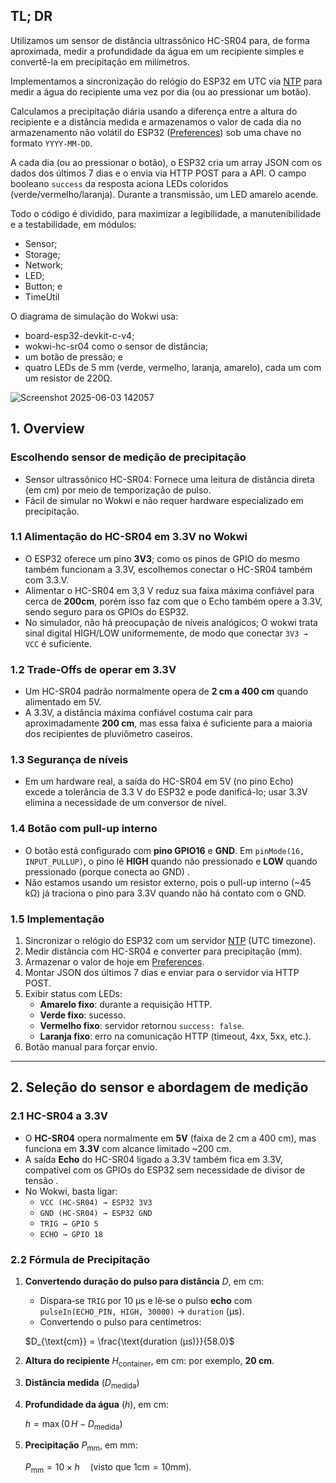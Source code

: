 ## TL; DR

Utilizamos um sensor de distância ultrassônico HC-SR04 para, de forma aproximada, medir a profundidade da água em um recipiente simples e convertê-la em precipitação em milímetros.

Implementamos a sincronização do relógio do ESP32 em UTC via [NTP](https://en.wikipedia.org/wiki/Network_Time_Protocol)
para medir a água do recipiente uma vez por dia (ou ao pressionar um botão).

Calculamos a precipitação diária usando a diferença entre a altura do recipiente e a distância medida e armazenamos o valor de cada dia no armazenamento não volátil do ESP32 ([Preferences](https://docs.espressif.com/projects/arduino-esp32/en/latest/tutorials/preferences.html)) sob uma chave no formato `YYYY-MM-DD`.

A cada dia (ou ao pressionar o botão), o ESP32 cria um array JSON com os dados dos últimos 7 dias e o envia via HTTP POST para a API.
O campo booleano `success` da resposta aciona LEDs coloridos (verde/vermelho/laranja). Durante a transmissão, um LED amarelo acende.

Todo o código é dividido, para maximizar a legibilidade, a manutenibilidade e a testabilidade, em módulos:
* Sensor;
* Storage;
* Network;
* LED;
* Button; e
* TimeUtil 

O diagrama de simulação do Wokwi usa:
* board-esp32-devkit-c-v4;
* wokwi-hc-sr04 como o sensor de distância;
* um botão de pressão; e
* quatro LEDs de 5 mm (verde, vermelho, laranja, amarelo), cada um com um resistor de 220Ω.

![Screenshot 2025-06-03 142057](https://github.com/user-attachments/assets/072fc881-f43e-4819-9976-de19ed447afd)

## 1. Overview

### Escolhendo sensor de medição de precipitação

- Sensor ultrassônico HC-SR04: Fornece uma leitura de distância direta (em cm) por meio de temporização de pulso.
- Fácil de simular no Wokwi e não requer hardware especializado em precipitação.

### 1.1 Alimentação do HC-SR04 em 3.3V no Wokwi

- O ESP32 oferece um pino **3V3**; como os pinos de GPIO do mesmo também funcionam a 3.3V, escolhemos conectar o HC-SR04 também com 3.3.V.  
- Alimentar o HC-SR04 em 3,3 V reduz sua faixa máxima confiável para cerca de **200cm**, porém isso faz com que o Echo também opere a 3.3V, sendo seguro para os GPIOs do ESP32.  
- No simulador, não há preocupação de níveis analógicos; O wokwi trata sinal digital HIGH/LOW uniformemente, de modo que conectar `3V3 → VCC` é suficiente.  

### 1.2 Trade-Offs de operar em 3.3V

- Um HC-SR04 padrão normalmente opera de **2 cm a 400 cm** quando alimentado em 5V.  
- A 3.3V, a distância máxima confiável costuma cair para aproximadamente **200 cm**, mas essa faixa é suficiente para a maioria dos recipientes de pluviômetro caseiros.  

### 1.3 Segurança de níveis

- Em um hardware real, a saída do HC-SR04 em 5V (no pino Echo) excede a tolerância de 3.3 V do ESP32 e pode danificá-lo; usar 3.3V elimina a necessidade de um conversor de nível.  

### 1.4 Botão com pull-up interno

- O botão está configurado com **pino GPIO16** e **GND**. Em `pinMode(16, INPUT_PULLUP)`, o pino lê **HIGH** quando não pressionado e **LOW** quando pressionado (porque conecta ao GND) .  
- Não estamos usando um resistor externo, pois o pull-up interno (~45 kΩ) já traciona o pino para 3.3V quando não há contato com o GND.  

### 1.5 Implementação

1. Sincronizar o relógio do ESP32 com um servidor [NTP](https://en.wikipedia.org/wiki/Network_Time_Protocol) (UTC timezone).  
2. Medir distância com HC-SR04 e converter para precipitação (mm).  
3. Armazenar o valor de hoje em [Preferences](https://docs.espressif.com/projects/arduino-esp32/en/latest/tutorials/preferences.html).  
4. Montar JSON dos últimos 7 dias e enviar para o servidor via HTTP POST.  
5. Exibir status com LEDs:  
   - **Amarelo fixo**: durante a requisição HTTP.  
   - **Verde fixo**: sucesso.  
   - **Vermelho fixo**: servidor retornou `success: false`.  
   - **Laranja fixo**: erro na comunicação HTTP (timeout, 4xx, 5xx, etc.).  
6. Botão manual para forçar envio.  

---

## 2. Seleção do sensor e abordagem de medição

### 2.1 HC-SR04 a 3.3V

- O **HC-SR04** opera normalmente em **5V** (faixa de 2 cm a 400 cm), mas funciona em **3.3V** com alcance limitado ~200 cm.  
- A saída **Echo** do HC-SR04 ligado a 3.3V também fica em 3.3V, compatível com os GPIOs do ESP32 sem necessidade de divisor de tensão .  
- No Wokwi, basta ligar:  
  - `VCC (HC-SR04) → ESP32 3V3`  
  - `GND (HC-SR04) → ESP32 GND`  
  - `TRIG → GPIO 5`  
  - `ECHO → GPIO 18`  

### 2.2 Fórmula de Precipitação

1. **Convertendo duração do pulso para distância** $D$, em cm:  
   - Dispara‐se `TRIG` por 10 μs e lê‐se o pulso **echo** com `pulseIn(ECHO_PIN, HIGH, 30000)` → `duration` (μs).  
   - Convertendo o pulso para centímetros:
   
   $D_{\text{cm}} = \frac{\text{duration (μs)}}{58.0}$

2. **Altura do recipiente** $H_{\text{container}}$, em cm: por exemplo, **20 cm**.
3. **Distância medida** ($D_{\text{medida}}$)  
4. **Profundidade da água** ($h$), em cm:  
   
    $h = \max\bigl(0\, H - D_{\text{medida}}\bigr)$

5. **Precipitação** $P_{\text{mm}}$, em mm:  
   
   $P_{\text{mm}} = 10 \times h \quad(\text{visto que }1\text{cm} = 10\text{mm}).$
